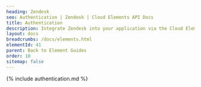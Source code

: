 ```yaml
---
heading: Zendesk
seo: Authentication | Zendesk | Cloud Elements API Docs
title: Authentication
description: Integrate Zendesk into your application via the Cloud Elements APIs.
layout: docs
breadcrumbs: /docs/elements.html
elementId: 41
parent: Back to Element Guides
order: 10
sitemap: false
---
```


{% include authentication.md %}
